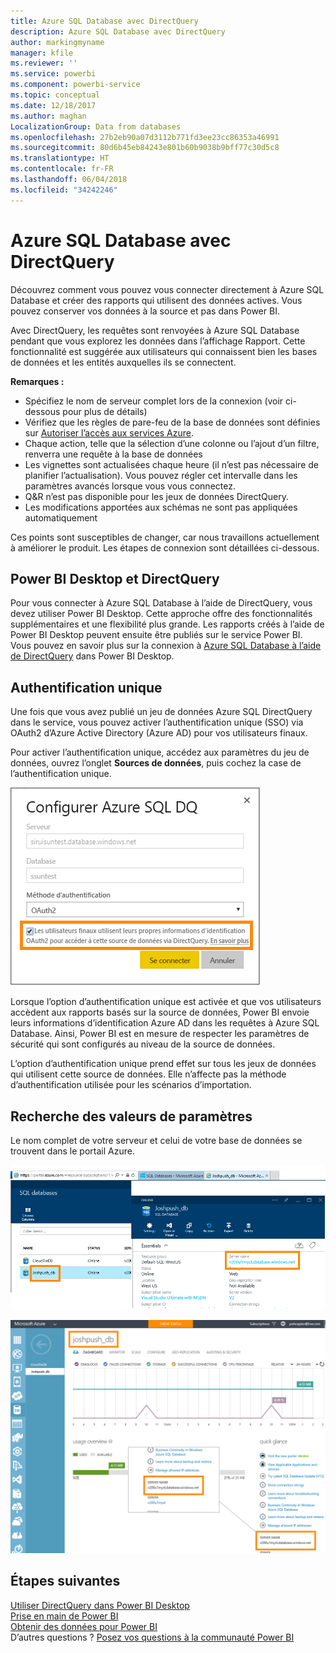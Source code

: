 ```yaml
---
title: Azure SQL Database avec DirectQuery
description: Azure SQL Database avec DirectQuery
author: markingmyname
manager: kfile
ms.reviewer: ''
ms.service: powerbi
ms.component: powerbi-service
ms.topic: conceptual
ms.date: 12/18/2017
ms.author: maghan
LocalizationGroup: Data from databases
ms.openlocfilehash: 27b2eb90a07d3112b771fd3ee23cc86353a46991
ms.sourcegitcommit: 80d6b45eb84243e801b60b9038b9bff77c30d5c8
ms.translationtype: HT
ms.contentlocale: fr-FR
ms.lasthandoff: 06/04/2018
ms.locfileid: "34242246"
---
```

# <a name="azure-sql-database-with-directquery"></a>Azure SQL Database avec DirectQuery
Découvrez comment vous pouvez vous connecter directement à Azure SQL Database et créer des rapports qui utilisent des données actives. Vous pouvez conserver vos données à la source et pas dans Power BI.

Avec DirectQuery, les requêtes sont renvoyées à Azure SQL Database pendant que vous explorez les données dans l’affichage Rapport. Cette fonctionnalité est suggérée aux utilisateurs qui connaissent bien les bases de données et les entités auxquelles ils se connectent.

**Remarques :**

* Spécifiez le nom de serveur complet lors de la connexion (voir ci-dessous pour plus de détails)
* Vérifiez que les règles de pare-feu de la base de données sont définies sur [Autoriser l’accès aux services Azure](https://msdn.microsoft.com/library/azure/ee621782.aspx).
* Chaque action, telle que la sélection d’une colonne ou l’ajout d’un filtre, renverra une requête à la base de données
* Les vignettes sont actualisées chaque heure (il n’est pas nécessaire de planifier l’actualisation). Vous pouvez régler cet intervalle dans les paramètres avancés lorsque vous vous connectez.
* Q&R n’est pas disponible pour les jeux de données DirectQuery.
* Les modifications apportées aux schémas ne sont pas appliquées automatiquement

Ces points sont susceptibles de changer, car nous travaillons actuellement à améliorer le produit. Les étapes de connexion sont détaillées ci-dessous. 

## <a name="power-bi-desktop-and-directquery"></a>Power BI Desktop et DirectQuery
Pour vous connecter à Azure SQL Database à l’aide de DirectQuery, vous devez utiliser Power BI Desktop. Cette approche offre des fonctionnalités supplémentaires et une flexibilité plus grande. Les rapports créés à l’aide de Power BI Desktop peuvent ensuite être publiés sur le service Power BI. Vous pouvez en savoir plus sur la connexion à [Azure SQL Database à l’aide de DirectQuery](desktop-use-directquery.md) dans Power BI Desktop. 

## <a name="single-sign-on"></a>Authentification unique

Une fois que vous avez publié un jeu de données Azure SQL DirectQuery dans le service, vous pouvez activer l’authentification unique (SSO) via OAuth2 d’Azure Active Directory (Azure AD) pour vos utilisateurs finaux. 

Pour activer l’authentification unique, accédez aux paramètres du jeu de données, ouvrez l’onglet **Sources de données**, puis cochez la case de l’authentification unique.

![Configurer la boîte de dialogue DQ de SQL Azure](media/service-azure-sql-database-with-direct-connect/sso-dialog.png)

Lorsque l’option d’authentification unique est activée et que vos utilisateurs accèdent aux rapports basés sur la source de données, Power BI envoie leurs informations d’identification Azure AD dans les requêtes à Azure SQL Database. Ainsi, Power BI est en mesure de respecter les paramètres de sécurité qui sont configurés au niveau de la source de données.

L’option d’authentification unique prend effet sur tous les jeux de données qui utilisent cette source de données. Elle n’affecte pas la méthode d’authentification utilisée pour les scénarios d’importation.

## <a name="finding-parameter-values"></a>Recherche des valeurs de paramètres
Le nom complet de votre serveur et celui de votre base de données se trouvent dans le portail Azure.

![](media/service-azure-sql-database-with-direct-connect/azureportnew_update.png)

![](media/service-azure-sql-database-with-direct-connect/azureportal_update.png)

## <a name="next-steps"></a>Étapes suivantes
[Utiliser DirectQuery dans Power BI Desktop](desktop-use-directquery.md)  
[Prise en main de Power BI](service-get-started.md)  
[Obtenir des données pour Power BI](service-get-data.md)  
D’autres questions ? [Posez vos questions à la communauté Power BI](http://community.powerbi.com/)
